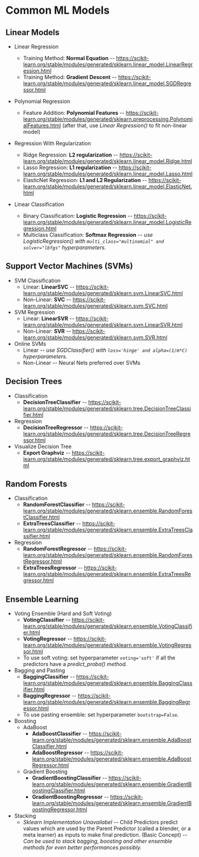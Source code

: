 # Common ML Models
## Linear Models
* Linear Regression
    * Training Method: **Normal Equation** -- https://scikit-learn.org/stable/modules/generated/sklearn.linear_model.LinearRegression.html
    * Training Method: **Gradient Descent** -- https://scikit-learn.org/stable/modules/generated/sklearn.linear_model.SGDRegressor.html
* Polynomial Regression
    * Feature Addition: **Polynomial Features** -- https://scikit-learn.org/stable/modules/generated/sklearn.preprocessing.PolynomialFeatures.html (after that, use *Linear Regression()* to fit non-linear model)
* Regression With Regularization
    * Ridge Regression: **L2 regularization** -- https://scikit-learn.org/stable/modules/generated/sklearn.linear_model.Ridge.html
    * Lasso Regression: **L1 regularization** -- https://scikit-learn.org/stable/modules/generated/sklearn.linear_model.Lasso.html
    * ElasticNet Regression: **L1 and L2 Regularization** -- https://scikit-learn.org/stable/modules/generated/sklearn.linear_model.ElasticNet.html

* Linear Classification
    * Binary Classification: **Logistic Regression** -- https://scikit-learn.org/stable/modules/generated/sklearn.linear_model.LogisticRegression.html
    * Multiclass Classification: **Softmax Regression** -- *use LogisticRegression() with ```multi_class="multinomial" and solver="lbfgs"``` hyperparameters.*

## Support Vector Machines (SVMs)
* SVM Classification
    * Linear: **LinearSVC** -- https://scikit-learn.org/stable/modules/generated/sklearn.svm.LinearSVC.html
    * Non-Linear: **SVC** -- https://scikit-learn.org/stable/modules/generated/sklearn.svm.SVC.html
* SVM Regression
    * Linear: **LinearSVR** -- https://scikit-learn.org/stable/modules/generated/sklearn.svm.LinearSVR.html
    * Non-Linear: **SVR** -- https://scikit-learn.org/stable/modules/generated/sklearn.svm.SVR.html
* Online SVMs
    * Linear -- *use SGDClassifier() with ```loss='hinge' and alpha=(1/m*C)``` hyperparameters.*
    * Non-Linear -- Neural Nets preferred over SVMs

## Decision Trees
* Classification
    * **DecisionTreeClassifier** -- https://scikit-learn.org/stable/modules/generated/sklearn.tree.DecisionTreeClassifier.html
* Regression
    * **DecisionTreeRegressor** -- https://scikit-learn.org/stable/modules/generated/sklearn.tree.DecisionTreeRegressor.html
* Visualize Decision Tree
    * **Export Graphviz** -- https://scikit-learn.org/stable/modules/generated/sklearn.tree.export_graphviz.html

## Random Forests
* Classification
    * **RandomForestClassifier** -- https://scikit-learn.org/stable/modules/generated/sklearn.ensemble.RandomForestClassifier.html
    * **ExtraTreesClassifier** -- https://scikit-learn.org/stable/modules/generated/sklearn.ensemble.ExtraTreesClassifier.html
* Regression
    * **RandomForestRegressor** -- https://scikit-learn.org/stable/modules/generated/sklearn.ensemble.RandomForestRegressor.html
    * **ExtraTreesRegressor** -- https://scikit-learn.org/stable/modules/generated/sklearn.ensemble.ExtraTreesRegressor.html

## Ensemble Learning
* Voting Ensemble (Hard and Soft Voting)
    * **VotingClassifier** -- https://scikit-learn.org/stable/modules/generated/sklearn.ensemble.VotingClassifier.html
    * **VotingRegressor** -- https://scikit-learn.org/stable/modules/generated/sklearn.ensemble.VotingRegressor.html
    * To use soft voting: set hyperparameter ```voting='soft'``` if all the predictors have a *predict_proba() method.*
* Bagging and Pasting
    * **BaggingClassifier** -- https://scikit-learn.org/stable/modules/generated/sklearn.ensemble.BaggingClassifier.html
    * **BaggingRegressor** -- https://scikit-learn.org/stable/modules/generated/sklearn.ensemble.BaggingRegressor.html
    * To use pasting ensemble: set hyperparameter ```bootstrap=False```.
* Boosting
    * AdaBoost
        * **AdaBoostClassifier** -- https://scikit-learn.org/stable/modules/generated/sklearn.ensemble.AdaBoostClassifier.html
        * **AdaBoostRegressor** -- https://scikit-learn.org/stable/modules/generated/sklearn.ensemble.AdaBoostRegressor.html
    * Gradient Boosting
        * **GradientBoostingClassifier** -- https://scikit-learn.org/stable/modules/generated/sklearn.ensemble.GradientBoostingClassifier.html
        * **GradientBoostingRegressor** -- https://scikit-learn.org/stable/modules/generated/sklearn.ensemble.GradientBoostingRegressor.html
* Stacking
    * *Sklearn Implementation Unavailabel* -- Child Predictors predict values which are used by the Parent Predictor (called a blender, or a meta learner) as inputs to make final prediction. (Basic Concept) -- *Can be used to stack bagging, boosting and other ensemble methods for even better performances possibly.*